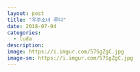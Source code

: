 ```yaml
---
layout: post
title: "우주소녀 루다"
date: 2018-07-04
categories:
  - luda
description:
image: https://i.imgur.com/57SgZgC.jpg
image-sm: https://i.imgur.com/57SgZgC.jpg
---
```

